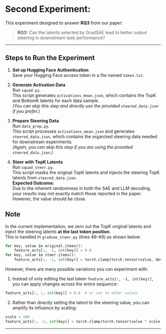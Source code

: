 # Second Experiment:

This experiment designed to answer **RQ3** from our paper:

> **RQ3:** Can the latents selected by GradSAE lead to better output steering in downstream task performance?

---

## Steps to Run the Experiment

1. **Set up Hugging Face Authentication**  
   Save your Hugging Face access token in a file named `token.txt`.

2. **Generate Activation Data**  
   Run `squad.py`.  
   This script generates `activations_mean.json`, which contains the TopK and BottomK latents for each data sample.  
   *(You can skip this step and directly use the provided `steered_data.json` if you prefer.)*

3. **Prepare Steering Data**  
   Run `data_prep.py`.  
   This script processes `activations_mean.json` and generates `steered_data.json`, which contains the organized steering data needed for downstream experiments.  
   *(Again, you can skip this step if you are using the provided `steered_data.json`.)*

4. **Steer with TopK Latents**  
   Run `squad_steer.py`.  
   This script masks the original TopK latents and injects the steering TopK latents from `steered_data.json`.  
   **Expected Outcome:**  
   Due to the inherent randomness in both the SAE and LLM decoding, your results may not exactly match those reported in the paper. However, the value should be close.

## Note
In the current implementation, we zero out the TopK original latents and inject the steering latents **at the last token position**.  
This is handled in `gradsae_steer.py` (lines 46–49) as shown below:
``` python
for key, value in original.items():
    feature_acts[:, -1, int(key)] = 0.0
for key, value in steer.items():
    feature_acts[:, -1, int(key)] = torch.clamp(torch.tensor(value, device=feature_acts.device), min=0.0, max=50.0)
```
However, there are many possible variations you can experiment with:

1. Instead of only editing the last token `feature_acts[:, -1, int(key)]`, you can apply changes across the entire sequence:
``` python
feature_acts[:, :, int(key)] = 0.0  # or set to other values
```
2. Rather than directly setting the latent to the steering value, you can amplify its influence by scaling:
``` python
scale = 100
feature_acts[:, -1, int(key)] = torch.clamp(torch.tensor(value * scale, device=feature_acts.device), min=0.0, max=50.0)
```

---
